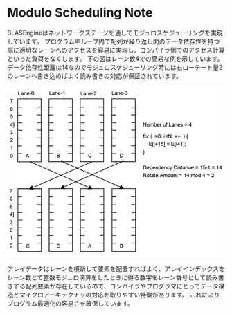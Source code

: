 # Modulo Scheduling Note

BLASEngineはネットワークステージを通してモジュロスケジューリングを実現しています。
プログラム中ループ内で配列が繰り返し間のデータ依存性を持つ際に適切なレーンへのアクセスを容易に実現し、コンパイラ側でのアクセス計算といった負荷をなくします。
下の図はレーン数4での簡易な例を示しています。
データ依存性距離は14なのでモジュロスケジューリング時には右ローテート量2のレーンへ書き込めばよく読み書きの対応が保証されています。

<div align="center">
  <img src="https://github.com/IAMAl/BLASEngine/blob/main/notes/Microarch/TPU/TPU_Modulo_Scheduling.png"
       alt="HTML image alt text"
       title="Matrix-Matrix Multiplication"
       width="600px"
  />
</div>

アレイデータはレーンを横断して要素を配置すればよく、アレイインデックスをレーン数とで整数モジュロ演算をしたときに得る数字をレーン番号として読み書きする配列要素が存在しているので、コンパイラやプログラマにとってデータ構造とマイクロアーキテクチャの対応を取りやすい特徴があります。
これによりプログラム最適化の容易さを確保しています。